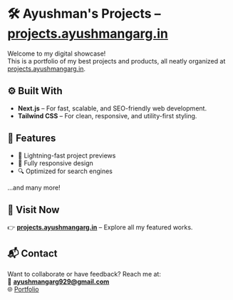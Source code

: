 # 🛠️ Ayushman's Projects – [projects.ayushmangarg.in](https://projects.ayushmangarg.in)

Welcome to my digital showcase!  
This is a portfolio of my best projects and products, all neatly organized at [projects.ayushmangarg.in](https://projects.ayushmangarg.in).

## ⚙️ Built With

- **Next.js** – For fast, scalable, and SEO-friendly web development.
- **Tailwind CSS** – For clean, responsive, and utility-first styling.

## 🌟 Features

- 🚀 Lightning-fast project previews
- 📱 Fully responsive design
- 🔍 Optimized for search engines

…and many more!

## 📌 Visit Now
👉 **[projects.ayushmangarg.in](https://projects.ayushmangarg.in)** – Explore all my featured works.

## 📬 Contact

Want to collaborate or have feedback? Reach me at:  
📧 **ayushmangarg929@gmail.com**  
🌐 [Portfolio](https://ayushmangarg.in)

